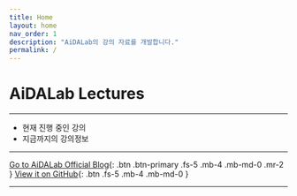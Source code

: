 ```yaml
---
title: Home
layout: home
nav_order: 1
description: "AiDALab의 강의 자료를 개발합니다."
permalink: /
---
```


# **AiDALab Lectures**

---

- 현재 진행 중인 강의
- 지금까지의 강의정보

---

[Go to AiDALab Official Blog](https://aidalab.tistory.com/){: .btn .btn-primary .fs-5 .mb-4 .mb-md-0 .mr-2 }
[View it on GitHub](https://github.com/aidalabs){: .btn .fs-5 .mb-4 .mb-md-0 }

---


